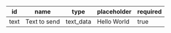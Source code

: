 id         |name           |type     |placeholder		  			  |required|
-----------|---------------|---------|--------------------------------|--------|
text       |Text to send   |text_data|Hello World                     |true    |